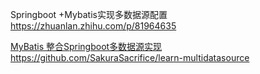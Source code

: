 Springboot +Mybatis实现多数据源配置 https://zhuanlan.zhihu.com/p/81964635


[MyBatis 整合Springboot多数据源实现](https://segmentfault.com/a/1190000046046112)
https://github.com/SakuraSacrifice/learn-multidatasource
